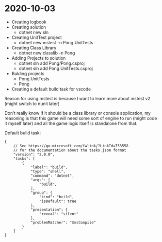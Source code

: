 # 2020-10-03
- Creating logbook
- Creating solution
  - dotnet new sln
- Creating UnitTest project
  - dotnet new mstest -n Pong.UnitTests
- Creating Class Library
  - dotnet new classlib -n Pong
- Adding Projects to solution
  - dotnet sln add Pong/Pong.csproj
  - dotnet sln add Pong.UnitTests.csproj
- Bulding projects
  - Pong.UnitTests
  - Pong
- Creating a default build task for vscode

Reason for using mstest is because I want to learn more about mstest v2 (might switch to nunit later)

Don't really know if it should be a class library or console application, my reasoning is that this game will need some sort of engine to run (might code it myself later) and all the game logic itself is standalone from that.

Default build task:
```
{
    // See https://go.microsoft.com/fwlink/?LinkId=733558
    // for the documentation about the tasks.json format
    "version": "2.0.0",
    "tasks": [
        {
            "label": "build",
            "type": "shell",
            "command": "dotnet",
            "args": [
                "build",
            ],
            "group": {
                "kind": "build",
                "isDefault": true
            },
            "presentation": {
                "reveal": "silent"
            },
            "problemMatcher": "$msCompile"
        }
    ]
}
```